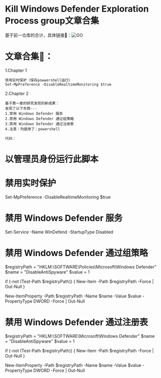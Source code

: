 # Kill Windows Defender Exploration Process group文章合集
基于前一仓库的合计，具体链接🔗：![GO](https://github.com/sun12yyds/Kill-Windows-Defender-Exploration-Process)
# 文章合集🎲：
1.Chapter 1
```
禁用实时保护（保存powwershell运行）
Set-MpPreference -DisableRealtimeMonitoring $true
```
2.Chapter 2
```
基于第一章的研究发现的新成果：
发现了以下东西---
1.禁用 Windows Defender 服务
2.禁用 Windows Defender 通过组策略
3.禁用 Windows Defender 通过注册表
4.注意：均是用了：powershell

代码：
```
# 以管理员身份运行此脚本

# 禁用实时保护
Set-MpPreference -DisableRealtimeMonitoring $true

# 禁用 Windows Defender 服务
Set-Service -Name WinDefend -StartupType Disabled

# 禁用 Windows Defender 通过组策略
$registryPath = "HKLM:\SOFTWARE\Policies\Microsoft\Windows Defender"
$name = "DisableAntiSpyware"
$value = 1

if (-not (Test-Path $registryPath)) {
    New-Item -Path $registryPath -Force | Out-Null
}

New-ItemProperty -Path $registryPath -Name $name -Value $value -PropertyType DWORD -Force | Out-Null

# 禁用 Windows Defender 通过注册表
$registryPath = "HKLM:\SOFTWARE\Microsoft\Windows Defender"
$name = "DisableAntiSpyware"
$value = 1

if (-not (Test-Path $registryPath)) {
    New-Item -Path $registryPath -Force | Out-Null
}

New-ItemProperty -Path $registryPath -Name $name -Value $value -PropertyType DWORD -Force | Out-Null
```

```
